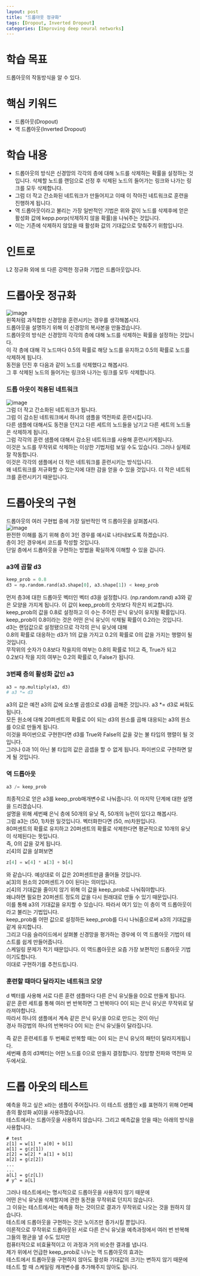 ```yaml
---
layout: post
title: "드롭아웃 정규화"
tags: [Dropout, Inverted Dropout]
categories: [Improving deep neural networks]
---
```


# 학습 목표
드롭아웃의 작동방식을 알 수 있다.

# 핵심 키워드
* 드롭아웃(Dropout)
* 역 드롭아웃(Inverted Dropout)

# 학습 내용
* 드롭아웃의 방식은 신경망의 각각의 층에 대해 노드를 삭제하는 확률을 설정하는 것입니다. 삭제할 노드를 랜덤으로 선정 후 삭제된 노드의 들어가는 링크와 나가는 링크를 모두 삭제합니다.
* 그럼 더 작고 간소화된 네트워크가 만들어지고 이때 이 작아진 네트워크로 훈련을 진행하게 됩니다.
* 역 드롭아웃이라고 불리는 가장 일반적인 기법은 위와 같이 노드를 삭제후에 얻은 활성화 값에 kepp.porp(삭제하지 않을 확률)을 나눠주는 것입니다.
* 이는 기존에 삭제하지 않았을 때 활성화 값의 기대값으로 맞춰주기 위함입니다.

# 인트로
L2 정규화 외에 또 다른 강력한 정규화 기법은 드롭아웃입니다.    

# 드롭아웃 정규화
![image](https://user-images.githubusercontent.com/50114210/64903591-ed1e5e00-d6f6-11e9-8e45-c9e116baa001.png)      
왼쪽처럼 과적합한 신경망을 훈련시키는 경우를 생각해봅시다.    
드롭아웃을 설명하기 위해 이 신경망의 복사본을 만들겠습니다.    
드롭아웃의 방식은 신경망의 각각의 층에 대해 노드를 삭제하는 확률을 설정하는 것입니다.    
이 각 층에 대해 각 노드마다 0.5의 확률로 해당 노드를 유지하고 0.5의 확률로 노드를 삭제하게 됩니다.      
동전을 던진 후 다음과 같이 노드를 삭제했다고 해봅시다.     
그 후 삭제된 노드의 들어가는 링크와 나가는 링크를 모두 삭제합니다.   

### 드롭 아웃이 적용된 네트워크
![image](https://user-images.githubusercontent.com/50114210/64903595-fad3e380-d6f6-11e9-82f1-42508b96e1bc.png)         
그럼 더 작고 간소화된 네트워크가 됩니다.    
그럼 이 감소된 네트워크에서 하나의 샘플을 역전파로 훈련시킵니다.    
다른 샘플에 대해서도 동전을 던지고 다른 세트의 노드들을 남기고 다른 세트의 노드들은 삭제하게 됩니다.    
그럼 각각의 훈련 샘플에 대해서 감소된 네트워크를 사용해 훈련시키게됩니다.     
이것은 노드를 무작위로 삭제하는 이상한 기법처럼 보일 수도 있습니다. 그러나 실제로 잘 작동합니다.    
이것은 각각의 샘플에서 더 작은 네트워크를 훈련시키는 방식입니다.    
왜 네트워크를 저규화할 수 있는지에 대한 감을 얻을 수 있을 것입니다. 더 작은 네트워크를 훈련시키기 때문입니다.     

# 드롭아웃의 구현
드롭아웃의 여러 구현법 중에 가장 일반적인 역 드롭아웃을 살펴봅시다.    
![image](https://user-images.githubusercontent.com/50114210/64903637-a1b87f80-d6f7-11e9-8b8d-dd95364d1afd.png)       
완전한 이해를 돕기 위해 층이 3인 경우를 예시로 나타내보도록 하겠습니다.    
층이 3인 경우에서 코드를 작성할 것입니다.         
단일 층에서 드롭아웃을 구현하는 방법을 확실하게 이해할 수 있을 겁니다.      

### a3에 곱할 d3
```python
keep_prob = 0.8
d3 = np.random.rand(a3.shape[0], a3.shape[1]) < keep_prob
```
먼저 층3에 대한 드롭아웃 벡터인 벡터 d3을 설정합니다. (np.random.rand)
a3와 같은 모양을 가지게 됩니다. 이 값이 keep_prob의 숫자보다 작은지 비교합니다.    
keep_prob의 값을 0.8로 설정하고 이 수는 주어진 은닉 유닛이 유지될 확률입니다.    
keep_prob이 0.8이라는 것은 어떤 은닉 유닛이 삭제될 확률이 0.2라는 것입니다.     
d3는 랜덤값으로 설정됐으므로 각각의 은닉 유닛에 대해        
0.8의 확률로 대응하는 d3가 1의 값을 가지고 0.2의 확률로 0의 값을 가지는 행렬이 될 것입니다.    
무작위의 숫자가 0.8보다 작을지의 여부는 0.8의 확률로 1이고 즉, True가 되고         
0.2보다 작을 지의 여부는 0.2의 확률로 0, False가 됩니다.     

### 3번째 층의 활성화 값인 a3
```python
a3 = np.multiply(a3, d3)
# a3 *= d3
```
a3의 값은 예전 a3의 값에 요소별 곱셈으로 d3를 곱해준 것입니다. a3 *= d3로 써줘도 됩니다.        
모든 원소에 대해 20퍼센트의 확률로 0이 되는 d3의 원소를 곱해 대응되는 a3의 원소를 0으로 만들게 됩니다.    
이것을 파이썬으로 구현한다면 d3를 True와 False의 값을 갖는 불 타입의 행렬이 될 것입니다.     
그러나 0과 1이 아닌 불 타입의 값은 곱셉을 할 수 없게 됩니다. 파이썬으로 구현하면 알게 될 것입니다.     

### 역 드롭아웃
```python
a3 /= keep_prob
```
최종적으로 얻은 a3를 keep_prob매개변수로 나눠줍니다. 이 마지막 단계에 대한 설명을 드리겠습니다.    
설명을 위해 세번째 은닉 층에 50개의 유닛 즉, 50개의 뉴런이 있다고 해봅시다.    
그럼 a3는 (50, 1)차원 일것입니다. 벡터화한다면 (50, m)차원입니다.   
80퍼센트의 확률로 유지하고 20퍼센트의 확률로 삭제한다면 평균적으로 10개의 유닛이 삭제된다는 뜻입니다.    
즉, 0의 값을 갖게 됩니다.       
z[4]의 값을 살펴보면 
```python
z[4] = w[4] * a[3] + b[4]
```
와 같습니다. 예상대로 이 값은 20퍼센트만큼 줄어들 것입니다.     
a[3]의 원소의 20퍼센트가 0이 된다는 의미입니다.   
z[4]의 기대값을 줄이지 않기 위해 이 값을 keep_prob로 나눠줘야합니다.    
왜냐하면 필요한 20퍼센트 정도의 값을 다시 원래대로 만들 수 있기 때문입니다.     
이를 통해 a3의 기대값을 유지할 수 있습니다. 따라서 여기 있는 이 층이 역 드롭아웃이라고 불리는 기법입니다.    
keep_prob롤 어떤 값으로 설정하든 keep_prob를 다시 나눠줌으로써 a3의 기대값을 같게 유지합니다.    
그리고 다음 슬라이드에서 살펴볼 신경망을 평가하는 경우에 이 역 드롭아웃 기법이 테스트를 쉽게 만들어줍니다.   
스케일링 문제가 적기 때문입니다. 이 역드롭아웃은 요즘 가장 보편적인 드롭아웃 기법이기도합니다.    
이대로 구현하기를 추천드립니다.

### 훈련할 때마다 달라지는 네트워크 모양
d 벡터를 사용해 서로 다른 훈련 샘플마다 다른 은닉 유닛들을 0으로 만들게 됩니다.    
같은 훈련 세트를 통해 여러 번 반복하면 그 반복마다 0이 되는 은닉 유닛은 무작위로 달라져야합니다.    
따라서 하나의 샘플에서 계속 같은 은닉 유닛을 0으로 만드는 것이 아닌     
경사 하강법의 하나의 반복마다 0이 되는 은닉 유닛들이 달라집니다.    


즉 같은 훈련세트를 두 번째로 반복할 때는 0이 되는 은닉 유닛의 패턴이 달라지게됩니다.    
세번째 층의 d3벡터는 어떤 노드를 0으로 만들지 결정합니다. 정방향 전파와 역전파 모두에서요.

# 드롭 아웃의 테스트
예측을 하고 싶은 x라는 샘플이 주어집니다. 이 테스트 샘플인 x를 표현하기 위해 0번째 층의 활성화 a[0]을 사용하겠습니다.    
테스트에서는 드롭아웃을 사용하지 않습니다. 그리고 예측값을 얻을 때는 아래의 방식을 사용합니다.
```
# test
z[1] = w[1] * a[0] + b[1]
a[1] = g(z[1])
z[2] = w[2] * a[1] + b[1]
a[2] = g(z[2])
...
...
a[L] = g(z[L])
# y^ = a[L]
```    
그러나 테스트에서는 명시적으로 드롭아웃을 사용하지 않기 때문에     
어떤 은닉 유닛을 삭제할지에 관한 동전을 무작위로 던지지 않습니다.      
그 이유는 테스트에서는 예측을 하는 것이므로 결과가 무작위로 나오는 것을 원하지 않습니다.    
테스트에 드롭아웃을 구현하는 것은 노이즈만 증가시킬 뿐입니다.    
이론적으로 무작위로 드롭아웃된 서로 다른 은닉 유닛을 예측과정에서 여러 번 반복해 그들의 평균을 낼 수도 있지만    
컴퓨터적으로 비효율적이고 이 과정과 거의 비슷한 결과를 냅니다.      
제가 위에서 언급한 keep_prob로 나누는 역 드롭아웃의 효과는       
테스트에서 트롭아웃을 구현하지 않아도 활성화 기대값의 크기는 변하지 않기 때문에      
테스트 할 때 스케일링 캐개변수를 추가해주지 않아도 됩니다.






